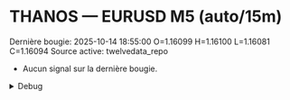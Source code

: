 # THANOS — EURUSD M5 (auto/15m)
Dernière bougie: 2025-10-14 18:55:00  O=1.16099  H=1.16100  L=1.16081  C=1.16094
Source active: twelvedata_repo

- Aucun signal sur la dernière bougie.

<details><summary>Debug</summary>

- TD_API_KEY manquant.

</details>